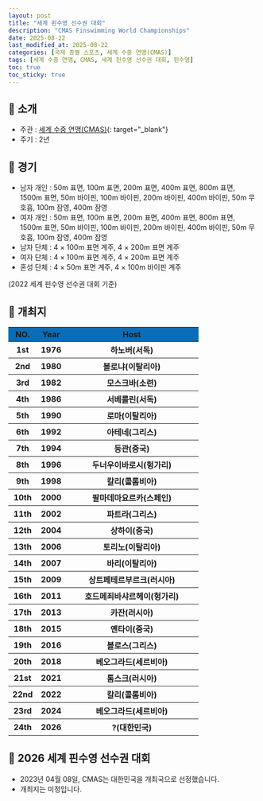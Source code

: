 ```yaml
---
layout: post
title: "세계 핀수영 선수권 대회"
description: "CMAS Finswimming World Championships"
date: 2025-08-22
last_modified_at: 2025-08-22
categories: [국제 종별 스포츠, 세계 수중 연맹(CMAS)]
tags: [세계 수중 연맹, CMAS, 세계 핀수영 선수권 대회, 핀수영]
toc: true
toc_sticky: true
---
```

## 📜 소개
* 주관 : [세계 수중 연맹(CMAS)](https://www.cmas.org/){: target="_blank"}
* 주기 : 2년

## 📜 경기
* 남자 개인 : 50m 표면, 100m 표면, 200m 표면, 400m 표면, 800m 표면, 1500m 표면, 50m 바이핀, 100m 바이핀, 200m 바이핀, 400m 바이핀, 50m 무호흡, 100m 잠영, 400m 잠영
* 여자 개인 : 50m 표면, 100m 표면, 200m 표면, 400m 표면, 800m 표면, 1500m 표면, 50m 바이핀, 100m 바이핀, 200m 바이핀, 400m 바이핀, 50m 무호흡, 100m 잠영, 400m 잠영
* 남자 단체 : 4 × 100m 표면 계주, 4 × 200m 표면 계주
* 여자 단체 : 4 × 100m 표면 계주, 4 × 200m 표면 계주
* 혼성 단체 : 4 × 50m 표면 계주, 4 × 100m 바이핀 계주

(2022 세계 핀수영 선수권 대회 기준)

## 📜 개최지
<html>

<head>
    <meta charset="UTF-8">
</head>

<body>
    <table>
        <tr style="background: #0B6DB7;">
            <th style="width: 15%; font-weight: bold;">NO.</th>
            <th style="width: 15%; font-weight: bold;">Year</th>
            <th style="width: 70%; font-weight: bold;">Host</th>
        </tr>
        <tr>
            <th>1st</th>
            <th>1976</th>
            <th>하노버(서독)</th>
        </tr>
        <tr>
            <th>2nd</th>
            <th>1980</th>
            <th>볼로냐(이탈리아)</th>
        </tr>
        <tr>
            <th>3rd</th>
            <th>1982</th>
            <th>모스크바(소련)</th>
        </tr>
        <tr>
            <th>4th</th>
            <th>1986</th>
            <th>서베를린(서독)</th>
        </tr>
        <tr>
            <th>5th</th>
            <th>1990</th>
            <th>로마(이탈리아)</th>
        </tr>
        <tr>
            <th>6th</th>
            <th>1992</th>
            <th>아테네(그리스)</th>
        </tr>
        <tr>
            <th>7th</th>
            <th>1994</th>
            <th>둥관(중국)</th>
        </tr>
        <tr>
            <th>8th</th>
            <th>1996</th>
            <th>두너우이바로시(헝가리)</th>
        </tr>
        <tr>
            <th>9th</th>
            <th>1998</th>
            <th>칼리(콜롬비아)</th>
        </tr>
        <tr>
            <th>10th</th>
            <th>2000</th>
            <th>팔마데마요르카(스페인)</th>
        </tr>
        <tr>
            <th>11th</th>
            <th>2002</th>
            <th>파트라(그리스)</th>
        </tr>
        <tr>
            <th>12th</th>
            <th>2004</th>
            <th>상하이(중국)</th>
        </tr>
        <tr>
            <th>13th</th>
            <th>2006</th>
            <th>토리노(이탈리아)</th>
        </tr>
        <tr>
            <th>14th</th>
            <th>2007</th>
            <th>바리(이탈리아)</th>
        </tr>
        <tr>
            <th>15th</th>
            <th>2009</th>
            <th>상트페테르부르크(러시아)</th>
        </tr>
        <tr>
            <th>16th</th>
            <th>2011</th>
            <th>호드메죄바샤르헤이(헝가리)</th>
        </tr>
        <tr>
            <th>17th</th>
            <th>2013</th>
            <th>카잔(러시아)</th>
        </tr>
        <tr>
            <th>18th</th>
            <th>2015</th>
            <th>옌타이(중국)</th>
        </tr>
        <tr>
            <th>19th</th>
            <th>2016</th>
            <th>볼로스(그리스)</th>
        </tr>
        <tr>
            <th>20th</th>
            <th>2018</th>
            <th>베오그라드(세르비아)</th>
        </tr>
        <tr>
            <th>21st</th>
            <th>2021</th>
            <th>톰스크(러시아)</th>
        </tr>
        <tr>
            <th>22nd</th>
            <th>2022</th>
            <th>칼리(콜롬비아)</th>
        </tr>
        <tr>
            <th>23rd</th>
            <th>2024</th>
            <th>베오그라드(세르비아)</th>
        </tr>
        <tr>
            <th><span class="korea-host">24th</span></th>
            <th><span class="korea-host">2026</span></th>
            <th><span class="korea-host">?(대한민국)</span></th>
        </tr>
    </table>
</body>

</html>

## 📜 2026 세계 핀수영 선수권 대회
* 2023년 04월 08일, CMAS는 <span class="korea-host">대한민국</span>을 개최국으로 선정했습니다.
* 개최지는 미정입니다.
